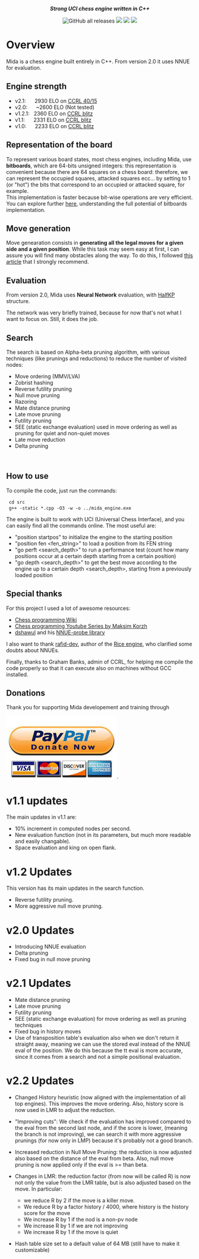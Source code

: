 
<div align="center">

<b><i>Strong UCI chess engine written in C++</i></b>

<img alt="GitHub all releases" src="https://img.shields.io/github/downloads/GiacomoPorpiglia/Mida/total?style=for-the-badge">
<a href="./LICENSE"></a><img src="https://img.shields.io/github/license/GiacomoPorpiglia/Mida?style=for-the-badge">
<img src="https://img.shields.io/github/v/release/GiacomoPorpiglia/Mida?style=for-the-badge">
<img src="https://img.shields.io/github/last-commit/GiacomoPorpiglia/Mida?style=for-the-badge">
</div>

# Overview
Mida is a chess engine built entirely in C++. From version 2.0 it uses NNUE for evaluation. </br>


## Engine strength


- v2.1: &nbsp;&nbsp;&nbsp;&nbsp; 2930 ELO on [CCRL 40/15](https://ccrl.chessdom.com/ccrl/4040/) 
- v2.0: &nbsp;&nbsp;&nbsp;&nbsp;   ~2600 ELO (Not tested)
- v1.2.1:&nbsp;&nbsp; 2360 ELO on [CCRL blitz](https://ccrl.chessdom.com/ccrl/404/) 
- v1.1: &nbsp;&nbsp;&nbsp;&nbsp; 2331 ELO on [CCRL blitz](https://ccrl.chessdom.com/ccrl/404/)
- v1.0:&nbsp;&nbsp;&nbsp;&nbsp;&nbsp;   2233 ELO on [CCRL blitz](https://ccrl.chessdom.com/ccrl/404/) 



## Representation of the board
To represent various board states, most chess engines, including Mida, use <b>bitboards</b>, which are 64-bits unsigned integers: this representation is convenient because there are 64 squares on a chess board: therefore, we can represent the occupied squares, attacked squares ecc... by setting to 1 (or "hot") the bits that correspond to an occupied or attacked square, for example. <br />
This implementation is faster because bit-wise operations are very efficient. You can explore further [here](https://www.chessprogramming.org/Bitboards), understanding the full potential of bitboards implementation. 

## Move generation
Move genearation consists in <b>generating all the legal moves for a given side and a given position</b>. While this task may seem easy at first, I can assure you will find many obstacles along the way.
To do this, I followed [this article](https://peterellisjones.com/posts/generating-legal-chess-moves-efficiently/) that I strongly recommend.
<br/>

## Evaluation
From version 2.0, Mida uses <b>Neural Network</b> evaluation, with [HalfKP](https://www.chessprogramming.org/Stockfish_NNUE#HalfKP) structure. 

The network was very briefly trained, because for now that's not what I want to focus on. Still, it does the job.
<br />

## Search
The search is based on Alpha-beta pruning algorithm, with various techniques (like prunings and reductions) to reduce the number of visited nodes:

* Move ordering (MMV/LVA)
* Zobrist hashing
* Reverse futility pruning
* Null move pruning
* Razoring
* Mate distance pruning
* Late move pruning
* Futility pruning
* SEE (static exchange evaluation) used in move ordering as well as pruning for quiet and non-quiet moves
* Late move reduction
* Delta pruning

<br />

## How to use
To compile the code, just run the commands:
```
 cd src
 g++ -static *.cpp -O3 -w -o ../mida_engine.exe
```

The engine is built to work with UCI (Universal Chess Interface), and you can easily find all the commands online.
The most useful are:

* "position startpos" to initialize the engine to the starting position
* "position fen <fen_string>" to load a position from its FEN string
* "go perft <search_depth>" to run a performance test (count how many positions occur at a certain depth starting from a certain position)
* "go depth <search_depth>" to get the best move according to the engine up to a certain depth <search_depth>, starting from a previously loaded position

## Special thanks
For this project I used a lot of awesome resources:
- [Chess programming Wiki](https://www.chessprogramming.org/Main_Page)
- [Chess programming Youtube Series by Maksim Korzh](https://www.youtube.com/watch?v=QUNP-UjujBM&list=PLmN0neTso3Jxh8ZIylk74JpwfiWNI76Cs)
- [dshawul](https://github.com/dshawul) and his [NNUE-probe library](https://github.com/dshawul/nnue-probe)

I also want to thank [rafid-dev](https://github.com/rafid-dev), author of the [Rice engine](https://github.com/rafid-dev/rice), who clarified some doubts about NNUEs.

Finally, thanks to Graham Banks, admin of CCRL, for helping me compile the code properly so that it can execute also on machines without GCC installed.

## Donations

Thank you for supporting Mida developement and training through 

[![Paypal](https://raw.githubusercontent.com/GiacomoPorpiglia/Mida/master/paypal1.jpg)](https://www.paypal.com/donate/?hosted_button_id=VBC6XDLX4CS62).


# v1.1 updates
The main updates in v1.1 are:

* 10% increment in computed nodes per second.
* New evaluation function (not in its parameters, but much more readable and easily changable).
* Space evaluation and king on open flank.

# v1.2 Updates
This version has its main updates in the search function.
- Reverse futility pruning.
- More aggressive null move pruning.

# v2.0 Updates
- Introducing NNUE evaluation
- Delta pruning
- Fixed bug in null move pruning


# v2.1 Updates
- Mate distance pruning
- Late move pruning
- Futility pruning
- SEE (static exchange evaluation) for move ordering as well as pruning techniques
- Fixed bug in history moves
- Use of transposition table's evaluation also when we don't return it straight away, meaning we can use the stored eval instead of the NNUE eval of the position. We do this because the tt eval is more accurate, since it comes from a search and not a simple positional evaluation.


# v2.2 Updates
- Changed History heuristic (now aligned with the implementation of all top engines). This improves the move ordering. Also, history score is now used in LMR to adjust the reduction.

- "Improving cuts": We check if the evaluation has improved compared to the eval from the second last node, and if the score is lower, (meaning the branch is not improving), we can search it with more aggressive prunings (for now only in LMP) because it's probably not a good branch.

- Increased reduction in Null Move Pruning: the reduction is now adjusted also based on the distance of the eval from beta. Also, null move pruning is now applied only if the eval is >= than beta.

- Changes in LMR: the reduction factor (from now will be called R) is now not only the value from the LMR table, but is also adjusted based on the move. In particular:
    - we reduce R by 2 if the move is a killer move.
    - We reduce R by a factor history / 4000, where history is the history score for the move
    - We increase R by 1 if the nod is a non-pv node
    - We increase R by 1 if we are not improving
    - We increase R by 1 if the move is quiet

- Hash table size set to a default value of 64 MB (still have to make it customizable)